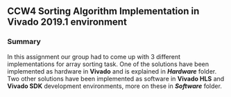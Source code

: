 ## CCW4 Sorting Algorithm Implementation in Vivado 2019.1 environment


### Summary

In this assignment our group had to come up with 3 different implementations for array sorting task. One of the solutions have been implemented as hardware in **Vivado** and is explained in ***Hardware*** folder. Two other solutions have been implemented as software in **Vivado HLS** and **Vivado SDK** development environments, more on these in ***Software*** folder.
